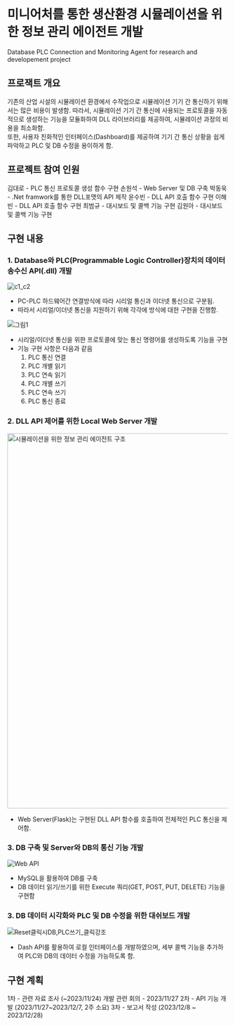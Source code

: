 # 미니어처를 통한 생산환경 시뮬레이션을 위한 정보 관리 에이전트 개발
Database PLC Connection and Monitoring Agent
for research and developement project
                                                                                                       
## 프로잭트 개요
기존의 산업 시설의 시뮬레이션 환경에서 수작업으로 시뮬레이션 기기 간 통신하기 위해서는 많은 비용이 발생함.
따라서, 시뮬레이션 기기 간 통신에 사용되는 프로토콜을 자동적으로 생성하는 기능을 모듈화하여 DLL 라이브러리를 제공하여, 시뮬레이션 과정의 비용을 최소화함.                                
또한, 사용자 친화적인 인터페이스(Dashboard)를 제공하여 기기 간 통신 상황을 쉽게 파악하고 PLC 및 DB 수정을 용이하게 함.

## 프로젝트 참여 인원
김대로 - PLC 통신 프로토콜 생성 함수 구현
손원석 - Web Server 및 DB 구축 
박동욱 - .Net framwork를 통한 DLL포맷의 API 제작
윤수빈 - DLL API 호출 함수 구현
이해빈 - DLL API 호출 함수 구현
최범규 - 대시보드 및 콜백 기능 구현
김원아 - 대시보드 및 콜백 기능 구현

## 구현 내용
### 1. Database와 PLC(Programmable Logic Controller)장치의 데이터송수신 API(.dll) 개발

![c1_c2](https://github.com/dhfgoeofh/DPCA/assets/80153046/9e99a229-3e0d-458a-9e65-b92dc810e698)

- PC-PLC 하드웨어간 연결방식에 따라 시리얼 통신과 이더넷 통신으로 구분됨.
- 따라서 시리얼/이더넷 통신을 지원하기 위해 각각에 방식에 대한 구현을 진행함.

![그림1](https://github.com/dhfgoeofh/DPCA/assets/80153046/4f0110c1-b512-4bc8-ba48-fb89fca696ee)

- 시리얼/이더넷 통신을 위한 프로토콜에 맞는 통신 명령어를 생성하도록 기능을 구현
- 기능 구현 사항은 다음과 같음
  1. PLC 통신 연결
  2. PLC 개별 읽기
  3. PLC 연속 읽기
  4. PLC 개별 쓰기
  5. PLC 연속 쓰기
  6. PLC 통신 종료

### 2. DLL API 제어를 위한 Local Web Server 개발

<img width="854" alt="시뮬레이션을 위한 정보 관리 에이전트 구조" src="https://github.com/dhfgoeofh/DPCA/assets/80153046/316607e4-bc8b-4501-b688-af74a2afebd8">

- Web Server(Flask)는 구현된 DLL API 함수를 호출하여 전체적인 PLC 통신을 제어함.

### 3. DB 구축 및 Server와 DB의 통신 기능 개발

![Web API](https://github.com/dhfgoeofh/DPCA/assets/80153046/c600a1ca-3dcf-466e-9606-6001965374ec)

- MySQL을 활용하여 DB를 구축
- DB 데이터 읽기/쓰기를 위한 Execute 쿼리(GET, POST, PUT, DELETE) 기능을 구현함

### 3. DB 데이터 시각화와 PLC 및 DB 수정을 위한 대쉬보드 개발

![Reset클릭시DB,PLC쓰기_클릭강조](https://github.com/dhfgoeofh/DPCA/assets/80153046/9780a8e0-33b8-4d54-8473-9835502fd5c0)

- Dash API를 활용하여 로컬 인터페이스를 개발하였으며, 세부 콜백 기능을 추가하여 PLC와 DB의 데이터 수정을 가능하도록 함.

## 구현 계획
1차 - 관련 자료 조사 (~2023/11/24)
개발 관련 회의 - 2023/11/27
2차 - API 기능 개발 (2023/11/27~2023/12/7, 2주 소요)
3차 - 보고서 작성 (2023/12/8 ~ 2023/12/28)
